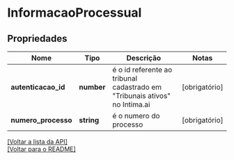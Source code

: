 # InformacaoProcessual

## Propriedades
Nome | Tipo | Descrição | Notas
------------ | ------------- | ------------- | -------------
**autenticacao_id** | **number** | é o id referente ao tribunal cadastrado em "Tribunais ativos" no Intima.ai | [obrigatório] 
**numero_processo** | **string** | é o numero do processo | [obrigatório] 

[[Voltar a lista da API]](../../../README.md#Documentação-para-os-Endpoints-da-API)    
[[Voltar para o README]](../../../README.md#Intima.ai---SDK-NodeJS)
